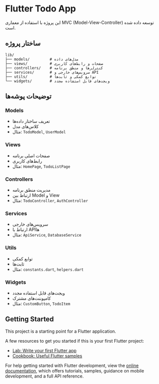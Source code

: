 # Flutter Todo App

این پروژه با استفاده از معماری MVC (Model-View-Controller) توسعه داده شده است.

## ساختار پروژه

```
lib/
├── models/         # مدل‌های داده
├── views/          # صفحات و رابط‌های کاربری
├── controllers/    # کنترلرها و منطق برنامه
├── services/       # سرویس‌های خارجی و API
├── utils/          # توابع کمکی و ثابت‌ها
└── widgets/        # ویجت‌های قابل استفاده مجدد
```

## توضیحات پوشه‌ها

### Models
- تعریف ساختار داده‌ها
- کلاس‌های مدل
- مثال: `TodoModel`, `UserModel`

### Views
- صفحات اصلی برنامه
- رابط‌های کاربری
- مثال: `HomePage`, `TodoListPage`

### Controllers
- مدیریت منطق برنامه
- ارتباط بین Model و View
- مثال: `TodoController`, `AuthController`

### Services
- سرویس‌های خارجی
- ارتباط با API‌ها
- مثال: `ApiService`, `DatabaseService`

### Utils
- توابع کمکی
- ثابت‌ها
- مثال: `constants.dart`, `helpers.dart`

### Widgets
- ویجت‌های قابل استفاده مجدد
- کامپوننت‌های مشترک
- مثال: `CustomButton`, `TodoItem`

## Getting Started

This project is a starting point for a Flutter application.

A few resources to get you started if this is your first Flutter project:

- [Lab: Write your first Flutter app](https://docs.flutter.dev/get-started/codelab)
- [Cookbook: Useful Flutter samples](https://docs.flutter.dev/cookbook)

For help getting started with Flutter development, view the
[online documentation](https://docs.flutter.dev/), which offers tutorials,
samples, guidance on mobile development, and a full API reference.
